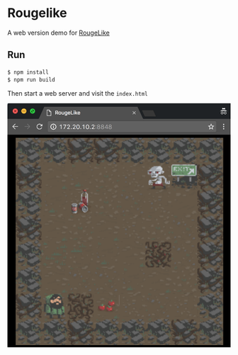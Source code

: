# Rougelike

A web version demo for [RougeLike](https://unity3d.com/cn/learn/tutorials/projects/2d-roguelike-tutorial)

## Run

```sh
$ npm install
$ npm run build
```

Then start a web server and visit the `index.html`

<img src="screenshoot/main.png" alt="Screenshoot" width="516"></img>
